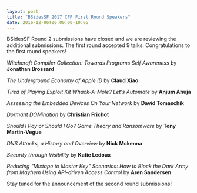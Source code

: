 ```yaml
---
layout: post
title: "BSidesSF 2017 CFP First Round Speakers"
date: 2016-12-06T00:00:00-10:05
---
```


BSidesSF Round 2 submissions have closed and we are reviewing the additional submissions.  The first round accepted 9 talks.  Congratulations to the first round speakers!

*Witchcraft Compiler Collection: Towards Programs Self Awareness* by **Jonathan Brossard**

*The Underground Economy of Apple ID* by **Claud Xiao**

*Tired of Playing Exploit Kit Whack-A-Mole? Let's Automate* by **Anjum Ahuja**    

*Assessing the Embedded Devices On Your Network* by **David Tomaschik**

*Dormant DOMination* by **Christian Frichot**

*Should I Pay or Should I Go? Game Theory and Ransomware* by **Tony Martin-Vegue**    

*DNS Attacks, a History and Overview* by **Nick Mckenna**    

*Security through Visibility* by **Katie Ledoux**

*Reducing "Mixtape to Master Key" Scenarios: How to Block the Dark Army from Mayhem Using API-driven Access Control* by **Aren Sandersen**

Stay tuned for the announcement of the second round submissions!